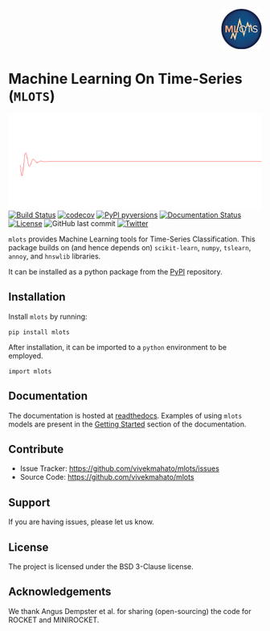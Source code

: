 <p align="right">
<img src="docs/source/images/mlots_logo2_300x300.png" width="80" />
</p>

# Machine Learning On Time-Series (```MLOTS```)

![](docs/source/images/signal.gif)  
[![Build Status](https://travis-ci.com/vivekmahato/mlots.svg?branch=main)](https://travis-ci.com/vivekmahato/mlots)
[![codecov](https://codecov.io/gh/vivekmahato/mlots/branch/main/graph/badge.svg?token=YRbBDwzetb)](https://codecov.io/gh/vivekmahato/mlots)
[![PyPI pyversions](https://img.shields.io/pypi/pyversions/mlots.svg)](https://pypi.python.org/pypi/mlots/)
[![Documentation Status](https://readthedocs.org/projects/mlots/badge/?version=latest)](http://mlots.readthedocs.io/?badge=latest)
[![License](https://img.shields.io/badge/License-BSD%203--Clause-blue.svg)](https://opensource.org/licenses/BSD-3-Clause)
![GitHub last commit](https://img.shields.io/github/last-commit/vivekmahato/mlots?color=red&style=plastic)
[![Twitter](https://img.shields.io/twitter/url/https/twitter.com/mistermahato.svg?style=social&label=Follow)](https://twitter.com/mistermahato)

```mlots``` provides Machine Learning tools for Time-Series Classification. This package builds on (and hence depends
on) ```scikit-learn```, ```numpy```, ```tslearn```, ```annoy```, and ```hnswlib``` libraries.

It can be installed as a python package from the [PyPI](https://pypi.org/project/mlots/) repository.

## Installation

Install ```mlots``` by running:

   <pre><code class="python">pip install mlots
</code></pre>

After installation, it can be imported to a ```python``` environment to be employed.

   <pre><code class="python">import mlots
</code></pre>

## Documentation
The documentation is hosted at [readthedocs](https://mlots.readthedocs.io/). Examples of using ```mlots``` models are present in the [Getting Started](https://mlots.readthedocs.io/en/latest/#getting-started) section of the documentation.

## Contribute

- Issue Tracker: https://github.com/vivekmahato/mlots/issues
- Source Code: https://github.com/vivekmahato/mlots

## Support

If you are having issues, please let us know.

## License

The project is licensed under the BSD 3-Clause license.

## Acknowledgements

We thank Angus Dempster et al. for sharing (open-sourcing) the code for ROCKET and MINIROCKET.
